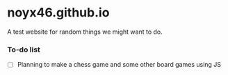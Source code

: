 # noyx46.github.io
A test website for random things we might want to do.

### To-do list
- [ ] Planning to make a chess game and some other board games using JS
